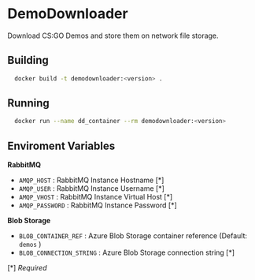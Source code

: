 # DemoDownloader

Download CS:GO Demos and store them on network file storage.

## Building

```bash
  docker build -t demodownloader:<version> .
```

## Running

```bash
  docker run --name dd_container --rm demodownloader:<version>
```

## Enviroment Variables

**RabbitMQ**
- `AMQP_HOST` : RabbitMQ Instance Hostname [\*]
- `AMQP_USER` : RabbitMQ Instance Username [\*]
- `AMQP_VHOST` : RabbitMQ Instance Virtual Host [\*]
- `AMQP_PASSWORD` : RabbitMQ Instance Password [\*]

**Blob Storage**
- `BLOB_CONTAINER_REF` : Azure Blob Storage container reference (Default: `demos` )
- `BLOB_CONNECTION_STRING` : Azure Blob Storage connection string [\*]

[\*] *Required*

